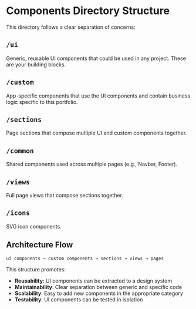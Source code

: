 # Components Directory Structure

This directory follows a clear separation of concerns:

## `/ui`
Generic, reusable UI components that could be used in any project. These are your building blocks.

## `/custom`
App-specific components that use the UI components and contain business logic specific to this portfolio.

## `/sections`
Page sections that compose multiple UI and custom components together.

## `/common`
Shared components used across multiple pages (e.g., Navbar, Footer).

## `/views`
Full page views that compose sections together.

## `/icons`
SVG icon components.

## Architecture Flow
```
ui components → custom components → sections → views → pages
```

This structure promotes:
- **Reusability**: UI components can be extracted to a design system
- **Maintainability**: Clear separation between generic and specific code
- **Scalability**: Easy to add new components in the appropriate category
- **Testability**: UI components can be tested in isolation